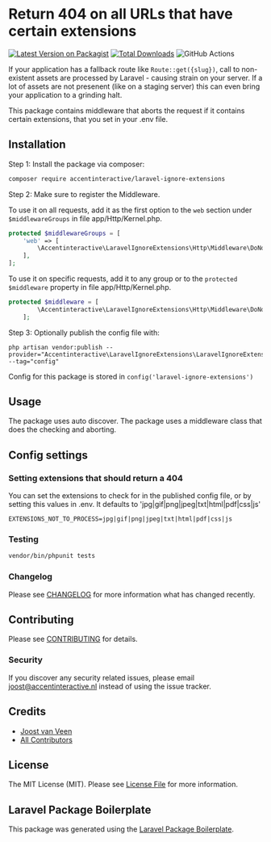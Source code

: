 # Return 404 on all URLs that have certain extensions

[![Latest Version on Packagist](https://img.shields.io/packagist/v/accentinteractive/laravel-ignore-extensions.svg?style=flat-square)](https://packagist.org/packages/accentinteractive/laravel-ignore-extensions)
[![Total Downloads](https://img.shields.io/packagist/dt/accentinteractive/laravel-ignore-extensions.svg?style=flat-square)](https://packagist.org/packages/accentinteractive/laravel-ignore-extensions)
![GitHub Actions](https://github.com/accentinteractive/laravel-ignore-extensions/actions/workflows/main.yml/badge.svg)

If your application has a fallback route like `Route::get({slug})`, call to non-existent assets are processed by Laravel - causing strain on your server. If a lot of assets are not presenent (like on a staging server) this can even bring your application to a grinding halt.

This package contains middleware that aborts the request if it contains certain extensions, that you set in your .env file.

## Installation

Step 1: Install the package via composer:

```bash
composer require accentinteractive/laravel-ignore-extensions
```

Step 2: Make sure to register the Middleware. 

To use it on all requests, add it as the first option to the `web` section under `$middlewareGroups` in file app/Http/Kernel.php.
```php
protected $middlewareGroups = [
    'web' => [
        \Accentinteractive\LaravelIgnoreExtensions\Http\Middleware\DoNotProcessExtensions::class,
    ],
];
```

To use it on specific requests, add it to any group or to the `protected $middleware` property in file app/Http/Kernel.php.

```php
protected $middleware = [
        \Accentinteractive\LaravelIgnoreExtensions\Http\Middleware\DoNotProcessExtensions::class,
    ];
```


Step 3: Optionally publish the config file with:

```
php artisan vendor:publish --provider="Accentinteractive\LaravelIgnoreExtensions\LaravelIgnoreExtensionsServiceProvider" --tag="config"
```

Config for this package is stored in `config('laravel-ignore-extensions')`

## Usage

The package uses auto discover. The package uses a middleware class that does the checking and aborting.

## Config settings

### Setting extensions that should return a 404

You can set the extensions to check for in the published config file, or by setting this values in .env. It defaults to 'jpg|gif|png|jpeg|txt|html|pdf|css|js'

```apacheconf
EXTENSIONS_NOT_TO_PROCESS=jpg|gif|png|jpeg|txt|html|pdf|css|js
```

### Testing

```bash
vendor/bin/phpunit tests
```

### Changelog

Please see [CHANGELOG](CHANGELOG.md) for more information what has changed recently.

## Contributing

Please see [CONTRIBUTING](CONTRIBUTING.md) for details.

### Security

If you discover any security related issues, please email joost@accentinteractive.nl instead of using the issue tracker.

## Credits

-   [Joost van Veen](https://github.com/accentinteractive)
-   [All Contributors](../../contributors)

## License

The MIT License (MIT). Please see [License File](LICENSE.md) for more information.

## Laravel Package Boilerplate

This package was generated using the [Laravel Package Boilerplate](https://laravelpackageboilerplate.com).
